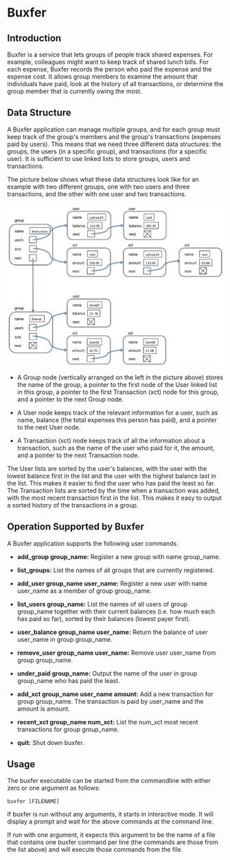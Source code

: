 # Buxfer

## Introduction
Buxfer is a service that lets groups of people track shared expenses. For example, colleagues might want to keep track of shared lunch bills. For each expense, Buxfer records the person who paid the expense and the expense cost. It allows group members to examine the amount that individuals have paid, look at the history of all transactions, or determine the group member that is currently owing the most.


## Data Structure

A Buxfer application can manage multiple groups, and for each group must keep track of the group's members and the group's transactions (expenses paid by users). This means that we need three different data structures: the groups, the users (in a specific group), and transactions (for a specific user). It is sufficient to use linked lists to store groups, users and transactions.

The picture below shows what these data structures look like for an example with two different groups, one with two users and three transactions, and the other with one user and two transactions.

![structure](./structure.jpg)

* A Group node (vertically arranged on the left in the picture above) stores the name of the group, a pointer to the first node of the User linked list in this group, a pointer to the first Transaction (xct) node for this group, and a pointer to the next Group node.

* A User node keeps track of the relevant information for a user, such as name, balance (the total expenses this person has paid), and a pointer to the next User node.

* A Transaction (xct) node keeps track of all the information about a transaction, such as the name of the user who paid for it, the amount, and a pointer to the next Transaction node.

The User lists are sorted by the user's balances, with the user with the lowest balance first in the list and the user with the highest balance last in the list. This makes it easier to find the user who has paid the least so far.<br>
The Transaction lists are sorted by the time when a transaction was added, with the most recent transaction first in the list. This makes it easy to output a sorted history of the transactions in a group.


## Operation Supported by Buxfer

A Buxfer application supports the following user commands.

* **add_group group_name:** Register a new group with name group_name.

* **list_groups:** List the names of all groups that are currently registered.

* **add_user group_name user_name:** Register a new user with name user_name as a member of group group_name.

* **list_users group_name:** List the names of all users of group group_name together with their current balances (i.e. how much each has paid so far), sorted by their balances (lowest payer first).

* **user_balance group_name user_name:** Return the balance of user user_name in group group_name.

* **remove_user group_name user_name:** Remove user user_name from group group_name.

* **under_paid group_name:** Output the name of the user in group group_name who has paid the least.

* **add_xct group_name user_name amount:** Add a new transaction for group group_name. The transaction is paid by user_name and the amount is amount.

* **recent_xct group_name num_xct:** List the num_xct most recent transactions for group group_name.

* **quit:** Shut down buxfer.


## Usage

The buxfer executable can be started from the commandline with either zero or one argument as follows:

    buxfer [FILENAME]

If buxfer is run without any arguments, it starts in interactive mode. It will display a prompt and wait for the above commands at the command line.

If run with one argument, it expects this argument to be the name of a file that contains one buxfer command per line (the commands are those from the list above) and will execute those commands from the file.
